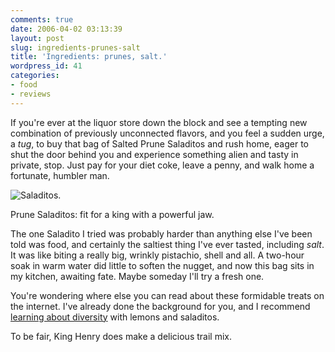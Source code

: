 ```yaml
---
comments: true
date: 2006-04-02 03:13:39
layout: post
slug: ingredients-prunes-salt
title: 'Ingredients: prunes, salt.'
wordpress_id: 41
categories:
- food
- reviews
---
```


If you're ever at the liquor store down the block and see a tempting new combination of previously unconnected flavors, and you feel a sudden urge, a *tug*, to buy that bag of Salted Prune Saladitos and rush home, eager to shut the door behind you and experience something alien and tasty in private, stop. Just pay for your diet coke, leave a penny, and walk home a fortunate, humbler man.




 
![Saladitos.](http://michael-mccracken.net/img/Saladitos.jpg)
  

      
Prune Saladitos: fit for a king with a powerful jaw.
  



The one Saladito I tried was probably harder than anything else I've been told was food, and certainly the saltiest thing I've ever tasted, including *salt*. It was like biting a really big, wrinkly pistachio, shell and all. A two-hour soak in warm water did little to soften the nugget, and now this bag sits in my kitchen, awaiting fate. Maybe someday I'll try a fresh one.

You're wondering where else you can read about these formidable treats on the internet. I've already done the background for you, and I recommend [learning about diversity](http://www.teensupreme.org/news_120403.html) with lemons and saladitos.

To be fair, King Henry does make a delicious trail mix.
